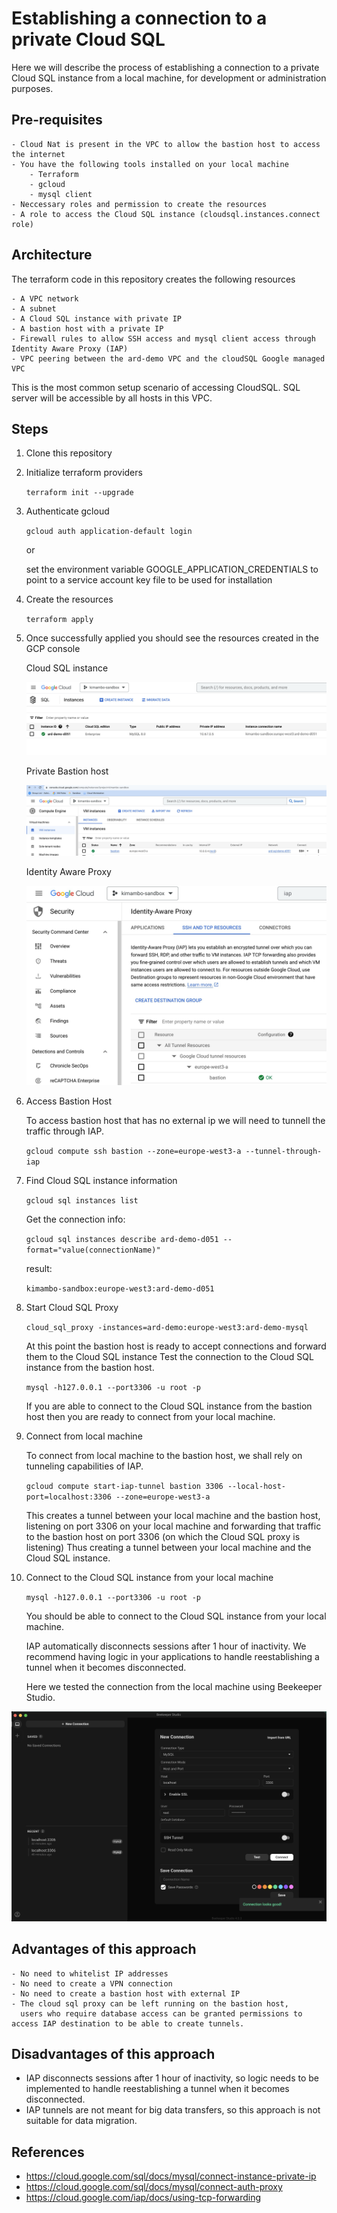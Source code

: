 # Establishing a connection to a private Cloud SQL

Here we will describe the process of establishing a connection to a private Cloud SQL instance from a local machine, 
for development or administration purposes. 

## Pre-requisites

    - Cloud Nat is present in the VPC to allow the bastion host to access the internet
    - You have the following tools installed on your local machine
        - Terraform
        - gcloud
        - mysql client
    - Neccessary roles and permission to create the resources
    - A role to access the Cloud SQL instance (cloudsql.instances.connect role)
  
## Architecture

The terraform code in this repository creates the following resources

    - A VPC network
    - A subnet
    - A Cloud SQL instance with private IP
    - A bastion host with a private IP
    - Firewall rules to allow SSH access and mysql client access through Identity Aware Proxy (IAP)
    - VPC peering between the ard-demo VPC and the cloudSQL Google managed VPC

This is the most common setup scenario of accessing CloudSQL. SQL server will be accessible by all hosts in this VPC.

## Steps

1. Clone this repository

2. Initialize terraform providers

    `terraform init --upgrade`

3. Authenticate gcloud

    `gcloud auth application-default login`

    or 

    set the environment variable GOOGLE_APPLICATION_CREDENTIALS to point to a service account key file to be used for installation

4. Create the resources
   
     `terraform apply`

5. Once successfully applied you should see the resources created in the GCP console

    Cloud SQL instance

    ![Sql](image.png)
    
    Private Bastion host

   ![Bastion](image-1.png)

    Identity Aware Proxy

    ![IAP](image-3.png)

6. Access Bastion Host

   To access bastion host that has no external ip we will need to tunnell the traffic through IAP. 

    `gcloud compute ssh bastion --zone=europe-west3-a --tunnel-through-iap`

7. Find Cloud SQL instance information 
    
    `gcloud sql instances list`

    Get the connection info:    

    `gcloud sql instances describe ard-demo-d051 --format="value(connectionName)"`

    result: 

     `kimambo-sandbox:europe-west3:ard-demo-d051`

8. Start Cloud SQL Proxy

    `cloud_sql_proxy -instances=ard-demo:europe-west3:ard-demo-mysql`

    At this point the bastion host is ready to accept connections and forward them to the Cloud SQL instance
    Test the connection to the Cloud SQL instance from the bastion host. 

    `mysql -h127.0.0.1 --port3306 -u root -p`

    If you are able to connect to the Cloud SQL instance from the bastion host then you are ready to connect from your local machine.

9. Connect from local machine

   To connect from local machine to the bastion host, we shall rely on tunneling capabilities of IAP.

    `gcloud compute start-iap-tunnel bastion 3306 --local-host-port=localhost:3306 --zone=europe-west3-a`

    This creates a tunnel between your local machine and the bastion host, listening on port 3306 on your local machine
    and forwarding that traffic to the bastion host on port 3306 (on which the Cloud SQL proxy is listening)
    Thus creating a tunnel between your local machine and the Cloud SQL instance.

10. Connect to the Cloud SQL instance from your local machine

    `mysql -h127.0.0.1 --port3306 -u root -p`

    You should be able to connect to the Cloud SQL instance from your local machine.

    IAP automatically disconnects sessions after 1 hour of inactivity.
    We recommend having logic in your applications to handle reestablishing a tunnel when it becomes disconnected.

    Here we tested the connection from the local machine using Beekeeper Studio. 

![Beekeeper](image-2.png)

## Advantages of this approach

    - No need to whitelist IP addresses
    - No need to create a VPN connection
    - No need to create a bastion host with external IP
    - The cloud sql proxy can be left running on the bastion host, 
      users who require database access can be granted permissions to access IAP destination to be able to create tunnels.

## Disadvantages of this approach

- IAP disconnects sessions after 1 hour of inactivity, so logic needs to be implemented to handle reestablishing a tunnel when it becomes disconnected.
- IAP tunnels are not meant for big data transfers, so this approach is not suitable for data migration.

## References

- https://cloud.google.com/sql/docs/mysql/connect-instance-private-ip
- https://cloud.google.com/sql/docs/mysql/connect-auth-proxy
- https://cloud.google.com/iap/docs/using-tcp-forwarding